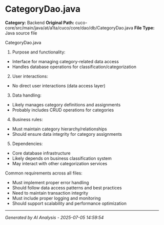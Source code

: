 # CategoryDao.java

**Category:** Backend
**Original Path:** cuco-core/src/main/java/at/a1ta/cuco/core/dao/db/CategoryDao.java
**File Type:** Java source file

CategoryDao.java
1. Purpose and functionality:
- Interface for managing category-related data access
- Handles database operations for classification/categorization

2. User interactions:
- No direct user interactions (data access layer)

3. Data handling:
- Likely manages category definitions and assignments
- Probably includes CRUD operations for categories

4. Business rules:
- Must maintain category hierarchy/relationships
- Should ensure data integrity for category assignments

5. Dependencies:
- Core database infrastructure
- Likely depends on business classification system
- May interact with other categorization services

Common requirements across all files:
- Must implement proper error handling
- Should follow data access patterns and best practices
- Need to maintain transaction integrity
- Must include proper logging and monitoring
- Should support scalability and performance optimization

---
*Generated by AI Analysis - 2025-07-05 14:59:54*
